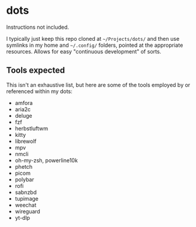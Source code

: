# dots
Instructions not included.

I typically just keep this repo cloned at `~/Projects/dots/` and then use symlinks in my home and `~/.config/` folders, pointed at the appropriate resources. Allows for easy "continuous development" of sorts.

## Tools expected

This isn't an exhaustive list, but here are some of the tools employed by or referenced within my dots:

- amfora
- aria2c
- deluge
- fzf
- herbstluftwm
- kitty
- librewolf
- mpv
- nmcli
- oh-my-zsh, powerline10k
- phetch
- picom
- polybar
- rofi
- sabnzbd
- tupimage
- weechat
- wireguard
- yt-dlp
